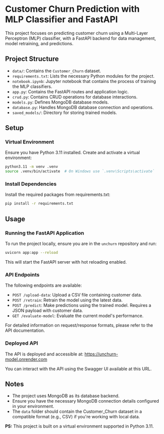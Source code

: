 # Customer Churn Prediction with MLP Classifier and FastAPI

This project focuses on predicting customer churn using a Multi-Layer Perceptron (MLP) classifier, with a FastAPI backend for data management, model retraining, and predictions.

## Project Structure

- `data/`: Contains the `Customer_Churn` dataset.
- `requirements.txt`: Lists the necessary Python modules for the project.
- `notebook.ipynb`: Jupyter notebook that contains the process of training the MLP classifiers.
- `app.py`: Contains the FastAPI routes and application logic.
- `crud.py`: Contains CRUD operations for database interactions.
- `models.py`: Defines MongoDB database models.
- `database.py`: Handles MongoDB database connection and operations.
- `saved_models/`: Directory for storing trained models.

## Setup

### Virtual Environment

Ensure you have Python 3.11 installed. Create and activate a virtual environment:

```sh
python3.11 -m venv .venv
source .venv/bin/activate  # On Windows use `.venv\Scripts\activate`
```

### Install Dependencies

Install the required packages from requirements.txt:

```sh
pip install -r requirements.txt
```

## Usage

### Running the FastAPI Application

To run the project locally, ensure you are in the `unchurn` repository and run:

```sh
uvicorn app:app --reload
```

This will start the FastAPI server with hot reloading enabled.

### API Endpoints

The following endpoints are available:

- `POST /upload-data`: Upload a CSV file containing customer data.
- `POST /retrain`: Retrain the model using the latest data.
- `POST /predict`: Make predictions using the trained model. Requires a JSON payload with customer data.
- `GET /evaluate-model`: Evaluate the current model's performance.

For detailed information on request/response formats, please refer to the API documentation.

### Deployed API

The API is deployed and accessible at: https://unchurn-model.onrender.com

You can interact with the API using the Swagger UI available at this URL.

## Notes

- The project uses MongoDB as its database backend.
- Ensure you have the necessary MongoDB connection details configured in your environment.
- The `data` folder should contain the Customer_Churn dataset in a compatible format (e.g., CSV) if you're working with local data.

**PS:** This project is built on a virtual environment supported in Python 3.11.
